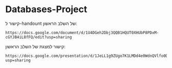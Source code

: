 # Databases-Project

קישור ל-handount של השלב הראשון:

```console
https://docs.google.com/document/d/1U4DGeh2Dbj3QQB1HQUT0XHUbP8PDxM-cGYJB4iL8fFQ/edit?usp=sharing
```

קישור למצגת של השלב הראשון:

```console
https://docs.google.com/presentation/d/1JeLL1g9ZUgo7K1LMDd4e0WdnQVlfo0Dbrt2SNfmSEBc/edit?usp=sharing
```
